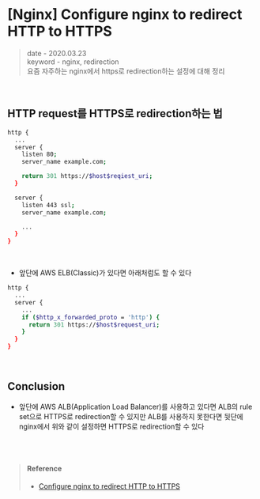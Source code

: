 # [Nginx] Configure nginx to redirect HTTP to HTTPS
> date - 2020.03.23  
> keyword - nginx, redirection  
> 요즘 자주하는 nginx에서 https로 redirection하는 설정에 대해 정리  

<br>

## HTTP request를 HTTPS로 redirection하는 법
```sh
http {
  ...
  server {
    listen 80;
    server_name example.com;

    return 301 https://$host$reqiest_uri;
  }

  server {
    listen 443 ssl;
    server_name example.com;

    ...
  }
}
```

<br>

* 앞단에 AWS ELB(Classic)가 있다면 아래처럼도 할 수 있다
```sh
http {
  ...
  server {
    ...
    if ($http_x_forwarded_proto = 'http') {
      return 301 https://$host$request_uri;
    }
  }
}
```

<br>

## Conclusion
* 앞단에 AWS ALB(Application Load Balancer)를 사용하고 있다면 ALB의 rule set으로 HTTPS로 redirection할 수 있지만 ALB를 사용하지 못한다면 뒷단에 nginx에서 위와 같이 설정하면 HTTPS로 redirection할 수 있다


<br><br>

> #### Reference
> * [Configure nginx to redirect HTTP to HTTPS](https://sheamunion.com/configure-nginx-conf-to-redirect-http-to-https)
